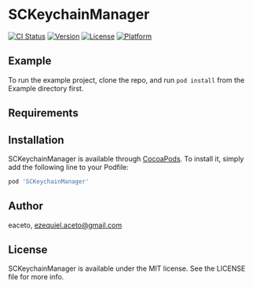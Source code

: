 # SCKeychainManager

[![CI Status](https://img.shields.io/travis/eaceto/SCKeychainManager.svg?style=flat)](https://travis-ci.org/eaceto/SCKeychainManager)
[![Version](https://img.shields.io/cocoapods/v/SCKeychainManager.svg?style=flat)](https://cocoapods.org/pods/SCKeychainManager)
[![License](https://img.shields.io/cocoapods/l/SCKeychainManager.svg?style=flat)](https://cocoapods.org/pods/SCKeychainManager)
[![Platform](https://img.shields.io/cocoapods/p/SCKeychainManager.svg?style=flat)](https://cocoapods.org/pods/SCKeychainManager)

## Example

To run the example project, clone the repo, and run `pod install` from the Example directory first.

## Requirements

## Installation

SCKeychainManager is available through [CocoaPods](https://cocoapods.org). To install
it, simply add the following line to your Podfile:

```ruby
pod 'SCKeychainManager'
```

## Author

eaceto, ezequiel.aceto@gmail.com

## License

SCKeychainManager is available under the MIT license. See the LICENSE file for more info.
